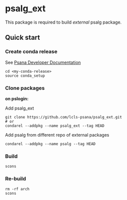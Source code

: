 # psalg_ext
This package is required to build *external* psalg package.

## Quick start
### Create conda release
See [Psana Developer Documentation](https://confluence.slac.stanford.edu/display/PSDMInternal/Psana+Developer+Documentation)
```
cd <my-conda-release>
source conda_setup
```

### Clone packages
**on pslogin:**

Add psalg_ext
```
git clone https://github.com/lcls-psana/psalg_ext.git
# or 
condarel --addpkg --name psalg_ext --tag HEAD
```
Add psalg from different repo of external packages
```
condarel --addpkg --name psalg --tag HEAD
```
### Build 
```
scons
```
### Re-build
```
rm -rf arch
scons
```
